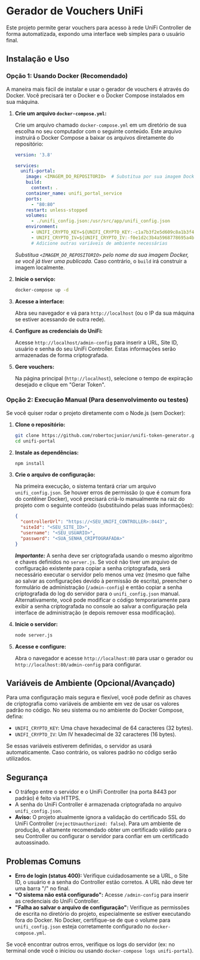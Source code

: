 # Gerador de Vouchers UniFi

Este projeto permite gerar vouchers para acesso à rede UniFi Controller de forma automatizada, expondo uma interface web simples para o usuário final.

## Instalação e Uso

### Opção 1: Usando Docker (Recomendado)

A maneira mais fácil de instalar e usar o gerador de vouchers é através do Docker. Você precisará ter o Docker e o Docker Compose instalados em sua máquina.

1.  **Crie um arquivo `docker-compose.yml`:**

    Crie um arquivo chamado `docker-compose.yml` em um diretório de sua escolha no seu computador com o seguinte conteúdo. Este arquivo instruirá o Docker Compose a baixar os arquivos diretamente do repositório:

    ```yaml
    version: '3.8'

    services:
      unifi-portal:
        image: <IMAGEM_DO_REPOSITORIO>  # Substitua por sua imagem Docker, se aplicável
        build:
          context: .
        container_name: unifi_portal_service
        ports:
          - "80:80"
        restart: unless-stopped
        volumes:
          - ./unifi_config.json:/usr/src/app/unifi_config.json
        environment:
          - UNIFI_CRYPTO_KEY=${UNIFI_CRYPTO_KEY:-c1a7b3f2e5d609c8a1b3f4e5d609c8a1b3f2e5d609c8a1b3f2e5d609c8a1b3f2}
          - UNIFI_CRYPTO_IV=${UNIFI_CRYPTO_IV:-f0e1d2c3b4a5968778695a4b3c2d1e0f}
          # Adicione outras variáveis de ambiente necessárias
    ```
    _Substitua `<IMAGEM_DO_REPOSITORIO>` pelo nome da sua imagem Docker, se você já tiver uma publicada._ Caso contrário, o `build` irá construir a imagem localmente.

3.  **Inicie o serviço:**
    ```bash
    docker-compose up -d
    ```

4.  **Acesse a interface:**

    Abra seu navegador e vá para `http://localhost` (ou o IP da sua máquina se estiver acessando de outra rede).

5.  **Configure as credenciais do UniFi:**

    Acesse `http://localhost/admin-config` para inserir a URL, Site ID, usuário e senha do seu UniFi Controller. Estas informações serão armazenadas de forma criptografada.

6.  **Gere vouchers:**

    Na página principal (`http://localhost`), selecione o tempo de expiração desejado e clique em "Gerar Token".

### Opção 2: Execução Manual (Para desenvolvimento ou testes)

Se você quiser rodar o projeto diretamente com o Node.js (sem Docker):

1.  **Clone o repositório:**
    ```bash
    git clone https://github.com/robertocjunior/unifi-token-generator.git
    cd unifi-portal
    ```

2.  **Instale as dependências:**
    ```bash
    npm install
    ```

3.  **Crie o arquivo de configuração:**

    Na primeira execução, o sistema tentará criar um arquivo `unifi_config.json`. Se houver erros de permissão (o que é comum fora do contêiner Docker), você precisará criá-lo manualmente na raiz do projeto com o seguinte conteúdo (substituindo pelas suas informações):

    ```json
    {
      "controllerUrl": "https://<SEU_UNIFI_CONTROLLER>:8443",
      "siteId": "<SEU_SITE_ID>",
      "username": "<SEU_USUARIO>",
      "password": "<SUA_SENHA_CRIPTOGRAFADA>"
    }
    ```
    _**Importante:**_ A senha deve ser criptografada usando o mesmo algoritmo e chaves definidos no `server.js`. Se você não tiver um arquivo de configuração existente para copiar a senha criptografada, será necessário executar o servidor pelo menos uma vez (mesmo que falhe ao salvar as configurações devido à permissão de escrita), preencher o formulário de administração (`/admin-config`) e então copiar a senha criptografada do log do servidor para o `unifi_config.json` manual.  Alternativamente, você pode modificar o código temporariamente para exibir a senha criptografada no console ao salvar a configuração pela interface de administração (e depois remover essa modificação).

4.  **Inicie o servidor:**
    ```bash
    node server.js
    ```

5.  **Acesse e configure:**

    Abra o navegador e acesse `http://localhost:80` para usar o gerador ou `http://localhost:80/admin-config` para configurar.

## Variáveis de Ambiente (Opcional/Avançado)

Para uma configuração mais segura e flexível, você pode definir as chaves de criptografia como variáveis de ambiente em vez de usar os valores padrão no código. No seu sistema ou no ambiente do Docker Compose, defina:

*   `UNIFI_CRYPTO_KEY`: Uma chave hexadecimal de 64 caracteres (32 bytes).
*   `UNIFI_CRYPTO_IV`: Um IV hexadecimal de 32 caracteres (16 bytes).

Se essas variáveis estiverem definidas, o servidor as usará automaticamente. Caso contrário, os valores padrão no código serão utilizados.

## Segurança

*   O tráfego entre o servidor e o UniFi Controller (na porta 8443 por padrão) é feito via HTTPS.
*   A senha do UniFi Controller é armazenada criptografada no arquivo `unifi_config.json`.
*   **Aviso:** O projeto atualmente ignora a validação do certificado SSL do UniFi Controller (`rejectUnauthorized: false`). Para um ambiente de produção, é altamente recomendado obter um certificado válido para o seu Controller ou configurar o servidor para confiar em um certificado autoassinado.

## Problemas Comuns

*   **Erro de login (status 400):** Verifique cuidadosamente se a URL, o Site ID, o usuário e a senha do Controller estão corretos. A URL não deve ter uma barra "/" no final.
*   **"O sistema não está configurado":** Acesse `/admin-config` para inserir as credenciais do UniFi Controller.
*   **"Falha ao salvar o arquivo de configuração":** Verifique as permissões de escrita no diretório do projeto, especialmente se estiver executando fora do Docker. No Docker, certifique-se de que o volume para `unifi_config.json` esteja corretamente configurado no `docker-compose.yml`.

Se você encontrar outros erros, verifique os logs do servidor (ex: no terminal onde você o iniciou ou usando `docker-compose logs unifi-portal`).